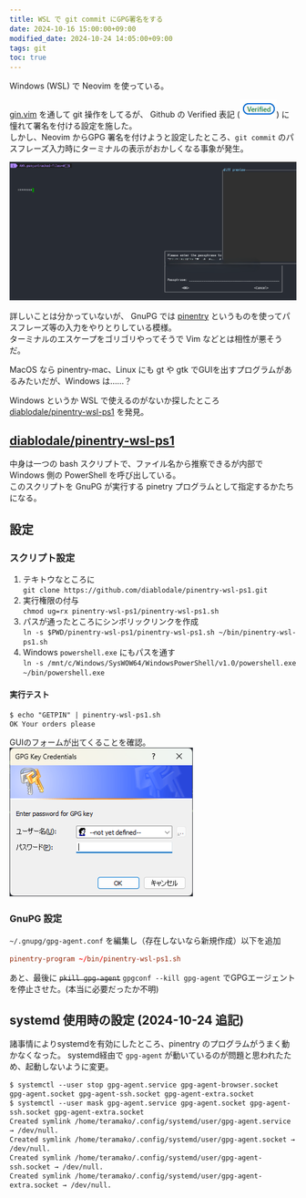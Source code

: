 ```yaml
---
title: WSL で git commit にGPG署名をする
date: 2024-10-16 15:00:00+09:00
modified_date: 2024-10-24 14:05:00+09:00
tags: git
toc: true
---
```


Windows (WSL) で Neovim を使っている。

[gin.vim] を通して git 操作をしてるが、 Github の Verified 表記 (![](/img/2024-10-16/github-verified.png)) に憧れて署名を付ける設定を施した。  
しかし、Neovim からGPG 署名を付けようと設定したところ、`git commit` のパスフレーズ入力時にターミナルの表示がおかしくなる事象が発生。

![broken-terminal](/img/2024-10-16/broken-terminal.png)

詳しいことは分かっていないが、 GnuPG では [pinentry] というものを使ってパスフレーズ等の入力をやりとりしている模様。  
ターミナルのエスケープをゴリゴリやってそうで Vim などとは相性が悪そうだ。

MacOS なら pinentry-mac、Linux にも gt や gtk でGUIを出すプログラムがあるみたいだが、Windows は……？

Windows というか WSL で使えるのがないか探したところ [diablodale/pinentry-wsl-ps1] を発見。

## [diablodale/pinentry-wsl-ps1]

中身は一つの bash スクリプトで、ファイル名から推察できるが内部で Windows 側の PowerShell を呼び出している。  
このスクリプトを GnuPG が実行する pinetry プログラムとして指定するかたちになる。

## 設定

### スクリプト設定

1. テキトウなところに  
   `git clone https://github.com/diablodale/pinentry-wsl-ps1.git`
2. 実行権限の付与  
   `chmod ug=rx pinentry-wsl-ps1/pinentry-wsl-ps1.sh`
3. パスが通ったところにシンボリックリンクを作成  
   `ln -s $PWD/pinentry-wsl-ps1/pinentry-wsl-ps1.sh ~/bin/pinentry-wsl-ps1.sh`
4. Windows `powershell.exe` にもパスを通す  
   `ln -s /mnt/c/Windows/SysWOW64/WindowsPowerShell/v1.0/powershell.exe ~/bin/powershell.exe`

#### 実行テスト

```console
$ echo "GETPIN" | pinentry-wsl-ps1.sh
OK Your orders please
```

GUIのフォームが出てくることを確認。  
![](/img/2024-10-16/GPG-key-prompt.png)

### GnuPG 設定

`~/.gnupg/gpg-agent.conf` を編集し（存在しないなら新規作成）以下を追加

```conf
pinentry-program ~/bin/pinentry-wsl-ps1.sh
```

あと、最後に ~~`pkill gpg-agent`~~ `gpgconf --kill gpg-agent` でGPGエージェントを停止させた。(本当に必要だったか不明)

## systemd 使用時の設定 (2024-10-24 追記)

諸事情によりsystemdを有効にしたところ、pinentry のプログラムがうまく動かなくなった。
systemd経由で `gpg-agent` が動いているのが問題と思われたため、起動しないように変更。

```console
$ systemctl --user stop gpg-agent.service gpg-agent-browser.socket gpg-agent.socket gpg-agent-ssh.socket gpg-agent-extra.socket
$ systemctl --user mask gpg-agent.service gpg-agent.socket gpg-agent-ssh.socket gpg-agent-extra.socket
Created symlink /home/teramako/.config/systemd/user/gpg-agent.service → /dev/null.
Created symlink /home/teramako/.config/systemd/user/gpg-agent.socket → /dev/null.
Created symlink /home/teramako/.config/systemd/user/gpg-agent-ssh.socket → /dev/null.
Created symlink /home/teramako/.config/systemd/user/gpg-agent-extra.socket → /dev/null.
```

[gin.vim]: https://github.com/lambdalisue/vim-gin "GitHub - lambdalisue/vim-gin: 🥃 Gin makes you drunk on Git"
[pinentry]: https://www.gnupg.org/software/pinentry/index.html
[diablodale/pinentry-wsl-ps1]: https://github.com/diablodale/pinentry-wsl-ps1/tree/master "diablodale/pinentry-wsl-ps1: GUI for GPG within Windows WSL for passwords, pinentry, etc."
